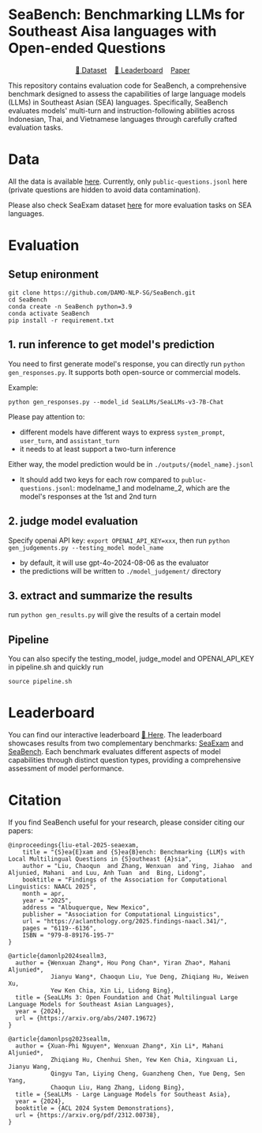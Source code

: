 # SeaBench: Benchmarking LLMs for Southeast Aisa languages with Open-ended Questions

<p align="center">
<a href="https://huggingface.co/datasets/SeaLLMs/SeaBench" target="_blank" rel="noopener"> 🤗 Dataset</a>
&nbsp;&nbsp;
<a href="https://huggingface.co/spaces/SeaLLMs/SeaExam_leaderboard" target="_blank" rel="noopener"> 🤗 Leaderboard</a>
&nbsp;&nbsp;
<a href="https://aclanthology.org/2025.findings-naacl.341/" target="_blank" rel="noopener"> Paper</a>
</p>

This repository contains evaluation code for SeaBench, a comprehensive benchmark designed to assess the capabilities of large language models (LLMs) in Southeast Asian (SEA) languages. Specifically, SeaBench evaluates models' multi-turn and instruction-following abilities across Indonesian, Thai, and Vietnamese languages through carefully crafted evaluation tasks.

# Data
All the data is available [here](https://huggingface.co/datasets/SeaLLMs/SeaBench). Currently, only `public-questions.jsonl` here (private questions are hidden to avoid data contamination).

Please also check SeaExam dataset [here](https://github.com/DAMO-NLP-SG/SeaExam) for more evaluation tasks on SEA languages.

# Evaluation
## Setup enironment
```
git clone https://github.com/DAMO-NLP-SG/SeaBench.git
cd SeaBench
conda create -n SeaBench python=3.9
conda activate SeaBench
pip install -r requirement.txt
```

## 1. run inference to get model's prediction
You need to first generate model's response, you can directly run `python gen_responses.py`.
It supports both open-source or commercial models. 

Example:
```
python gen_responses.py --model_id SeaLLMs/SeaLLMs-v3-7B-Chat
```

Please pay attention to:
* different models have different ways to express `system_prompt`, `user_turn`, and `assistant_turn`
* it needs to at least support a two-turn inference

Either way, the model prediction would be in `./outputs/{model_name}.jsonl`
* It should add two keys for each row compared to `publuc-questions.jsonl`: modelname_1 and modelname_2, which are the model's responses at the 1st and 2nd turn

## 2. judge model evaluation
Specify openai API key: `export OPENAI_API_KEY=xxx`, then run `python gen_judgements.py --testing_model model_name`
* by default, it will use gpt-4o-2024-08-06 as the evaluator
* the predictions will be written to `./model_judgement/` directory

## 3. extract and summarize the results
run `python gen_results.py` will give the results of a certain model

## Pipeline
You can also specify the testing_model, judge_model and OPENAI_API_KEY in pipeline.sh and quickly run
```
source pipeline.sh
```

# Leaderboard
You can find our interactive leaderboard [🤗 Here](https://huggingface.co/spaces/SeaLLMs/SeaExam_leaderboard). The leaderboard showcases results from two complementary benchmarks: [SeaExam](https://github.com/DAMO-NLP-SG/SeaExam) and [SeaBench](https://github.com/DAMO-NLP-SG/SeaBench). Each benchmark evaluates different aspects of model capabilities through distinct question types, providing a comprehensive assessment of model performance.

# Citation
If you find SeaBench useful for your research, please consider citing our papers:
```
@inproceedings{liu-etal-2025-seaexam,
    title = "{S}ea{E}xam and {S}ea{B}ench: Benchmarking {LLM}s with Local Multilingual Questions in {S}outheast {A}sia",
    author = "Liu, Chaoqun  and Zhang, Wenxuan  and Ying, Jiahao  and Aljunied, Mahani  and Luu, Anh Tuan  and  Bing, Lidong",
    booktitle = "Findings of the Association for Computational Linguistics: NAACL 2025",
    month = apr,
    year = "2025",
    address = "Albuquerque, New Mexico",
    publisher = "Association for Computational Linguistics",
    url = "https://aclanthology.org/2025.findings-naacl.341/",
    pages = "6119--6136",
    ISBN = "979-8-89176-195-7"
}

@article{damonlp2024seallm3,
  author = {Wenxuan Zhang*, Hou Pong Chan*, Yiran Zhao*, Mahani Aljunied*,
            Jianyu Wang*, Chaoqun Liu, Yue Deng, Zhiqiang Hu, Weiwen Xu,
            Yew Ken Chia, Xin Li, Lidong Bing},
  title = {SeaLLMs 3: Open Foundation and Chat Multilingual Large Language Models for Southeast Asian Languages},
  year = {2024},
  url = {https://arxiv.org/abs/2407.19672}
}

@article{damonlpsg2023seallm,
  author = {Xuan-Phi Nguyen*, Wenxuan Zhang*, Xin Li*, Mahani Aljunied*,
            Zhiqiang Hu, Chenhui Shen, Yew Ken Chia, Xingxuan Li, Jianyu Wang,
            Qingyu Tan, Liying Cheng, Guanzheng Chen, Yue Deng, Sen Yang,
            Chaoqun Liu, Hang Zhang, Lidong Bing},
  title = {SeaLLMs - Large Language Models for Southeast Asia},
  year = {2024},
  booktitle = {ACL 2024 System Demonstrations},
  url = {https://arxiv.org/pdf/2312.00738},
}
```
